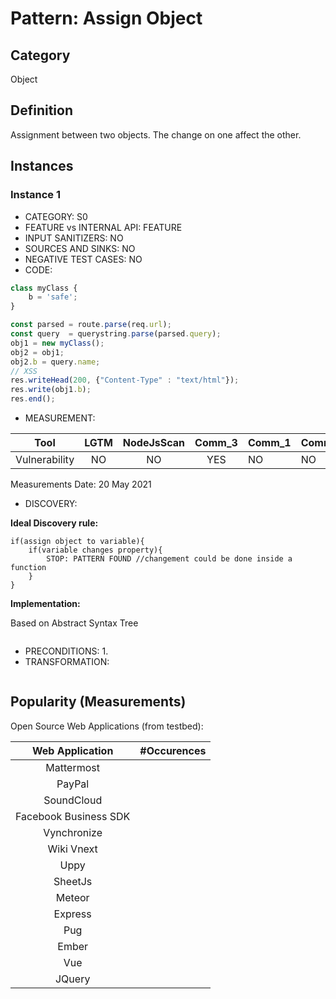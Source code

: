 # Pattern: Assign Object

## Category

Object

## Definition

Assignment between two objects. The change on one affect the other.

## Instances

### Instance 1

- CATEGORY: S0
- FEATURE vs INTERNAL API: FEATURE
- INPUT SANITIZERS: NO
- SOURCES AND SINKS: NO
- NEGATIVE TEST CASES: NO
- CODE:

```javascript
class myClass {
	b = 'safe';
}

const parsed = route.parse(req.url);
const query  = querystring.parse(parsed.query);
obj1 = new myClass();
obj2 = obj1;
obj2.b = query.name;
// XSS
res.writeHead(200, {"Content-Type" : "text/html"});
res.write(obj1.b);
res.end();
```

- MEASUREMENT:

|     Tool      | LGTM | NodeJsScan | Comm_3 | Comm_1 | Comm_2 | Vulnerable |
| :-----------: | :--: | :--------: | :------: | ------- | --------- | ---------- |
| Vulnerability | NO   |    NO      |   YES    |    NO   |     NO    | YES      |
Measurements Date: 20 May 2021

- DISCOVERY:



**Ideal Discovery rule:**

```
if(assign object to variable){
	if(variable changes property){
		STOP: PATTERN FOUND //changement could be done inside a function
	}
}
```

**Implementation:**

Based on Abstract Syntax Tree

```
```



- PRECONDITIONS:
   1.
- TRANSFORMATION:
```javascript
```
## Popularity (Measurements)

Open Source Web Applications (from testbed):

|    Web Application    | #Occurences |
| :-------------------: | :---------: |
|      Mattermost       |             |
|        PayPal         |             |
|      SoundCloud       |             |
| Facebook Business SDK |             |
|      Vynchronize      |             |
|      Wiki Vnext       |             |
|         Uppy          |             |
|        SheetJs        |             |
|        Meteor         |             |
|        Express        |             |
|          Pug          |             |
|         Ember         |             |
|          Vue          |             |
|        JQuery         |             |

